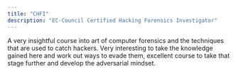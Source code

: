 ```yaml
---
title: "CHFI"
description: "EC-Council Certified Hacking Forensics Investigator"
---
```


A very insightful course into art of computer forensics and the techniques that are used to catch hackers. Very interesting to take the knowledge gained here and work out ways to evade them, excellent course to take that stage further and develop the adversarial mindset.